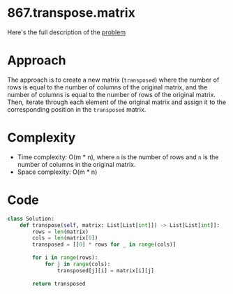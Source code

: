 # 867.transpose.matrix

Here's the full description of the [problem](https://leetcode.com/problems/transpose-matrix/description/?envType=daily-question&envId=2023-12-10)

# Approach

The approach is to create a new matrix (`transposed`) where the number of rows is equal to the number of columns of the original matrix, and the number of columns is equal to the number of rows of the original matrix. Then, iterate through each element of the original matrix and assign it to the corresponding position in the `transposed` matrix.

# Complexity

- Time complexity: O(m * n), where `m` is the number of rows and `n` is the number of columns in the original matrix.
- Space complexity: O(m * n)

# Code

```Python
class Solution:
    def transpose(self, matrix: List[List[int]]) -> List[List[int]]:
        rows = len(matrix)
        cols = len(matrix[0])
        transposed = [[0] * rows for _ in range(cols)]
        
        for i in range(rows):
            for j in range(cols):
                transposed[j][i] = matrix[i][j]
        
        return transposed
```